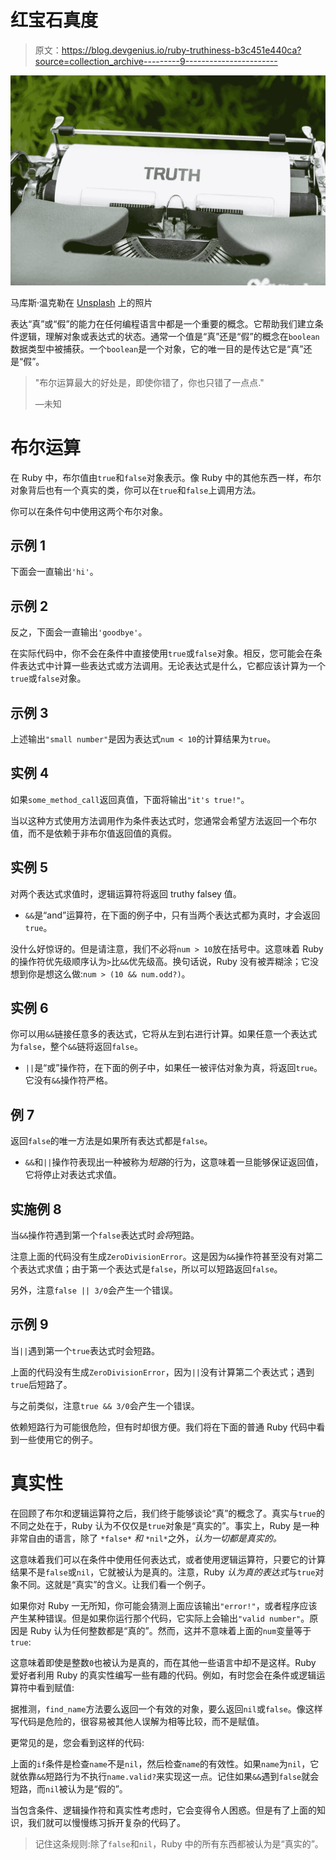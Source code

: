 # 红宝石真度

> 原文：<https://blog.devgenius.io/ruby-truthiness-b3c451e440ca?source=collection_archive---------9----------------------->

![](img/cea56f1274a9e0a31a5a5ba70cd8777d.png)

马库斯·温克勒在 [Unsplash](https://unsplash.com?utm_source=medium&utm_medium=referral) 上的照片

表达“真”或“假”的能力在任何编程语言中都是一个重要的概念。它帮助我们建立条件逻辑，理解对象或表达式的状态。通常一个值是“真”还是“假”的概念在`boolean`数据类型中被捕获。一个`boolean`是一个对象，它的唯一目的是传达它是“真”还是“假”。

> "布尔运算最大的好处是，即使你错了，你也只错了一点点."
> 
> —未知

# 布尔运算

在 Ruby 中，布尔值由`true`和`false`对象表示。像 Ruby 中的其他东西一样，布尔对象背后也有一个真实的类，你可以在`true`和`false`上调用方法。

你可以在条件句中使用这两个布尔对象。

## 示例 1

下面会一直输出`'hi'`。

## 示例 2

反之，下面会一直输出`'goodbye'`。

在实际代码中，你不会在条件中直接使用`true`或`false`对象。相反，您可能会在条件表达式中计算一些表达式或方法调用。无论表达式是什么，它都应该计算为一个`true`或`false`对象。

## 示例 3

上述输出`"small number"`是因为表达式`num < 10`的计算结果为`true`。

## 实例 4

如果`some_method_call`返回真值，下面将输出`"it's true!"`。

当以这种方式使用方法调用作为条件表达式时，您通常会希望方法返回一个布尔值，而不是依赖于非布尔值返回值的真假。

## 实例 5

对两个表达式求值时，逻辑运算符将返回 truthy falsey 值。

*   `&&`是“and”运算符，在下面的例子中，只有当两个表达式都为真时，才会返回`true`。

没什么好惊讶的。但是请注意，我们不必将`num > 10`放在括号中。这意味着 Ruby 的操作符优先级顺序认为`>`比`&&`优先级高。换句话说，Ruby 没有被弄糊涂；它没想到你是想这么做:`num > (10 && num.odd?)`。

## 实例 6

你可以用`&&`链接任意多的表达式，它将从左到右进行计算。如果任意一个表达式为`false`，整个`&&`链将返回`false`。

*   `||`是“或”操作符，在下面的例子中，如果任一被评估对象为真，将返回`true`。它没有`&&`操作符严格。

## 例 7

返回`false`的唯一方法是如果所有表达式都是`false`。

*   `&&`和`||`操作符表现出一种被称为*短路*的行为，这意味着一旦能够保证返回值，它将停止对表达式求值。

## 实施例 8

当`&&`操作符遇到第一个`false`表达式时*会将*短路。

注意上面的代码没有生成`ZeroDivisionError`。这是因为`&&`操作符甚至没有对第二个表达式求值；由于第一个表达式是`false`，所以可以短路返回`false`。

另外，注意`false || 3/0`会产生一个错误。

## 示例 9

当`||`遇到第一个`true`表达式时会短路。

上面的代码没有生成`ZeroDivisionError`，因为`||`没有计算第二个表达式；遇到`true`后短路了。

与之前类似，注意`true && 3/0`会产生一个错误。

依赖短路行为可能很危险，但有时却很方便。我们将在下面的普通 Ruby 代码中看到一些使用它的例子。

# 真实性

在回顾了布尔和逻辑运算符之后，我们终于能够谈论“真”的概念了。真实与`true`的不同之处在于，Ruby 认为不仅仅是`true`对象是“真实的”。事实上，Ruby 是一种非常自由的语言，除了 `*false*` *和* `*nil*`之外，*认为一切都是真实的。*

这意味着我们可以在条件中使用任何表达式，或者使用逻辑运算符，只要它的计算结果不是`false`或`nil`，它就被认为是真的。注意，Ruby *认为真的表达式*与`true`对象不同。这就是“真实”的含义。让我们看一个例子。

如果你对 Ruby 一无所知，你可能会猜测上面应该输出`"error!"`，或者程序应该产生某种错误。但是如果你运行那个代码，它实际上会输出`"valid number"`。原因是 Ruby 认为任何整数都是“真的”。然而，这并不意味着上面的`num`变量等于`true`:

这意味着即使是整数`0`也被认为是真的，而在其他一些语言中却不是这样。Ruby 爱好者利用 Ruby 的真实性编写一些有趣的代码。例如，有时您会在条件或逻辑运算符中看到赋值:

据推测，`find_name`方法要么返回一个有效的对象，要么返回`nil`或`false`。像这样写代码是危险的，很容易被其他人误解为相等比较，而不是赋值。

更常见的是，您会看到这样的代码:

上面的`if`条件是检查`name`不是`nil`，然后检查`name`的有效性。如果`name`为`nil`，它就依靠`&&`短路行为不执行`name.valid?`来实现这一点。记住如果`&&`遇到`false`就会短路，而`nil`被认为是“假的”。

当包含条件、逻辑操作符和真实性考虑时，它会变得令人困惑。但是有了上面的知识，我们就可以慢慢练习拆开复杂的代码了。

> 记住这条规则:除了`false`和`nil`，Ruby 中的所有东西都被认为是“真实的”。